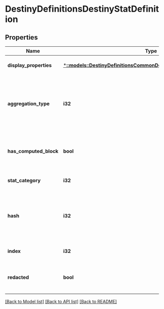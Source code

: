 # DestinyDefinitionsDestinyStatDefinition

## Properties
Name | Type | Description | Notes
------------ | ------------- | ------------- | -------------
**display_properties** | [***::models::DestinyDefinitionsCommonDestinyDisplayPropertiesDefinition**](Destiny.Definitions.Common.DestinyDisplayPropertiesDefinition.md) |  | [optional] [default to null]
**aggregation_type** | **i32** | Stats can exist on a character or an item, and they may potentially be aggregated in different ways. The DestinyStatAggregationType enum value indicates the way that this stat is being aggregated. | [optional] [default to null]
**has_computed_block** | **bool** | True if the stat is computed rather than being delivered as a raw value on items.  For instance, the Light stat in Destiny 1 was a computed stat. | [optional] [default to null]
**stat_category** | **i32** | The category of the stat, according to the game. | [optional] [default to null]
**hash** | **i32** | The unique identifier for this entity. Guaranteed to be unique for the type of entity, but not globally.  When entities refer to each other in Destiny content, it is this hash that they are referring to. | [optional] [default to null]
**index** | **i32** | The index of the entity as it was found in the investment tables. | [optional] [default to null]
**redacted** | **bool** | If this is true, then there is an entity with this identifier/type combination, but BNet is not yet allowed to show it. Sorry! | [optional] [default to null]

[[Back to Model list]](../README.md#documentation-for-models) [[Back to API list]](../README.md#documentation-for-api-endpoints) [[Back to README]](../README.md)


